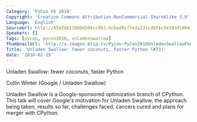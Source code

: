 ```yaml
---
Category: 'PyCon US 2010'
Copyright: 'Creative Commons Attribution-NonCommercial-ShareAlike 3.0'
Language: 'English'
SourceUrl: http://05d2db1380b6504cc981-8cbed8cf7e3a131cd8f1c3e383d10041.r93.cf2.rackcdn.com/pycon-us-2010/316_unladen-swallow-fewer-coconuts-faster-python-73.m4v
Speakers: []
Tags: [pycon, pycon2010, unladenswallow]
ThumbnailUrl: 'http://a.images.blip.tv/Pycon-PyCon2010UnladenSwallowFewerCoconutsFasterPython73140.png'
Title: 'Unladen Swallow: fewer coconuts, faster Python (#73)'
date: '2010-02-19'
---
```

Unladen Swallow: fewer coconuts, faster Python

  
Collin Winter (Google / Unladen Swallow)

  
Unladen Swallow is a Google-sponsored optimization branch of CPython. This
talk will cover Google's motivation for Unladen Swallow, the approach being
taken, results so far, challenges faced, cancers cured and plans for merger
with CPython.
